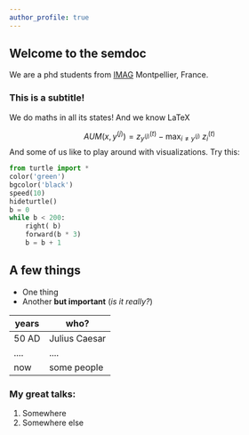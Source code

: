```yaml
---
author_profile: true
---
```


## Welcome to the semdoc

We are a phd students from [IMAG](https://imag.umontpellier.fr/) Montpellier, France.

### This is a subtitle!

We do maths in all its states! And we know LaTeX

$$\mathit{AUM}(x, y^{(j)})= z_{y^{(j)}}^{(t)} - \max_{i\neq y^{(j)}}\ z_i^{(t)}$$
And some of us like to play around with visualizations.
Try this:

```python
from turtle import *
color('green')
bgcolor('black')
speed(10)
hideturtle()
b = 0
while b < 200:
	right( b)
	forward(b * 3)
	b = b + 1
```
## A few things

- One thing
- Another **but important** (*is it really?*)

| years | who? |
| ---- | ---- |
| 50 AD | Julius Caesar |
| .... | .... |
| now | some people |

### My great talks:

1. Somewhere
1. Somewhere else
